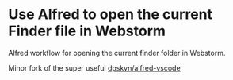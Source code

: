 # Use Alfred to open the current Finder file in Webstorm

Alfred workflow for opening the current finder folder in Webstorm.

Minor fork of the super useful [dpskvn/alfred-vscode](github.com/dpskvn/alfred-vscode)

